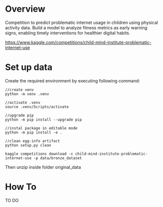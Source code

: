 # Overview
Competition to predict problematic internet usage in children using physical activity data. Build a model to analyze fitness metrics as early warning signs, enabling timely interventions for healthier digital habits.

https://www.kaggle.com/competitions/child-mind-institute-problematic-internet-use

# Set up data

Create the required environment by executing following command:
```
//create venv
python -m venv .venv

//activate .venv
source .venv/Scripts/activate

//upgrade pip
python -m pip install --upgrade pip

//instal package in editable mode
python -m pip install -e .

//clean egg-info artifact
python setup.py clean
```

```
kaggle competitions download -c child-mind-institute-problematic-internet-use -p data/bronze_dataset

```

Then unzip inside folder original_data

# How To
TO DO